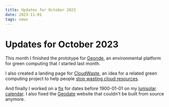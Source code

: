 ```yaml
---
title: Updates for October 2023
date: 2023-11-01
tags: news
---
```


# Updates for October 2023

This month I finished the prototype for [Geonde](https://geonde.com), an
environmental platform for green computing that I started last month.

I also created a landing page for [CloudWaste](https://cloudwaste.net), an
idea for a related green computing project to help people
[stop wasting cloud resources](https://stop.wasting.cloud).

And finally I worked on a [fix](https://github.com/vinc/geodate/pull/62) for
dates before 1900-01-01 on my [lunisolar calendar](https://github.com/vinc/geocal/pull/3).
I also fixed the [Geodate](https://geodate.org) website that couldn't be built
from source anymore.
